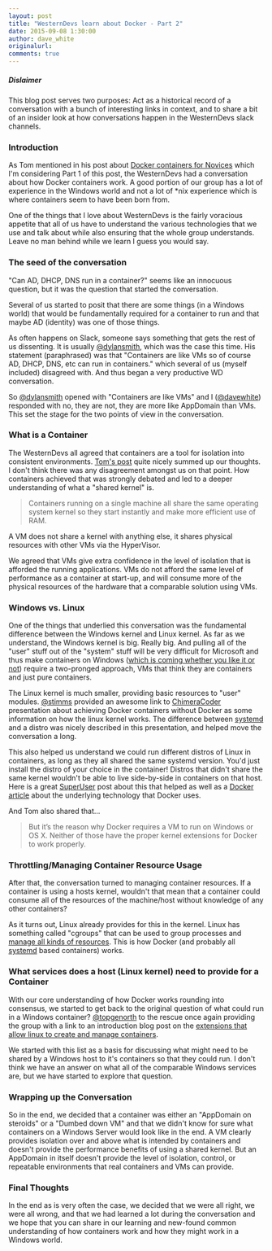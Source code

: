 ```yaml
---
layout: post
title: "WesternDevs learn about Docker - Part 2"
date: 2015-09-08 1:30:00
author: dave_white
originalurl: 
comments: true
---
```


##### Dislaimer
This blog post serves two purposes: Act as a historical record of a conversation with a bunch of interesting links in context, and to share a bit of an insider look at how conversations happen in the WesternDevs slack channels.

### Introduction
As Tom mentioned in his post about [Docker containers for Novices][1] which I'm considering Part 1 of this post, the WesternDevs had a conversation about how Docker containers work. A good portion of our group has a lot of experience in the Windows world and not a lot of *nix experience which is where containers seem to have been born from. 

One of the things that I love about WesternDevs is the fairly voracious appetite that all of us have to understand the various technologies that we use and talk about while also ensuring that the whole group understands. Leave no man behind while we learn I guess you would say.  

### The seed of the conversation
"Can AD, DHCP, DNS run in a container?" seems like an innocuous question, but it was the question that started the conversation.

Several of us started to posit that there are some things (in a Windows world) that would be fundamentally required for a container to run and that maybe AD (identity) was one of those things. 

As often happens on Slack, someone says something that gets the rest of us dissenting. It is usually [@dylansmith][2], which was the case this time. His statement (paraphrased) was that "Containers are like VMs so of course AD, DHCP, DNS, etc can run in containers." which several of us (myself included) disagreed with.  And thus began a very productive WD conversation.

So [@dylansmith][2] opened with "Containers are like VMs" and I ([@davewhite][3]) responded with no, they are not, they are more like AppDomain than VMs. This set the stage for the two points of view in the conversation.

### What is a Container
The WesternDevs all agreed that containers are a tool for isolation into consistent environments. [Tom's post][1] quite nicely summed up our thoughts. I don't think there was any disagreement amongst us on that point. How containers achieved that was strongly debated and led to a deeper understanding of what a "shared kernel" is. 

>Containers running on a single machine all share the same operating system kernel so they start instantly and make more efficient use of RAM.

A VM does not share a kernel with anything else, it shares physical resources with other VMs via the HyperVisor. 

We agreed that VMs give extra confidence in the level of isolation that is afforded the running applications. VMs do not afford the same level of performance as a container at start-up, and will consume more of the physical resources of the hardware that a comparable solution using VMs.

### Windows vs. Linux
One of the things that underlied this conversation was the fundamental difference between the Windows kernel and Linux kernel. As far as we understand, the Windows kernel is big. Really big. And pulling all of the "user" stuff out of the "system" stuff will be very difficult for Microsoft and thus make containers on Windows ([which is coming whether you like it or not][4]) require a two-pronged approach, VMs that think they are containers and just pure containers. 

The Linux kernel is much smaller, providing basic resources to "user" modules. [@stimms][6] provided an awesome link to [ChimeraCoder][5] presentation about achieving Docker containers without Docker as some information on how the linux kernel works. The difference between [systemd][7] and a distro was nicely described in this presentation, and helped move the conversation a long.

This also helped us understand we could run different distros of Linux in containers, as long as they all shared the same systemd version. You'd just install the distro of your choice in the container! Distros that didn't share the same kernel wouldn't be able to live side-by-side in containers on that host. Here is a great [SuperUser][8] post about this that helped as well as a [Docker article][9] about the underlying technology that Docker uses.

And Tom also shared that...
>But it’s the reason why Docker requires a VM to run on Windows or OS X. Neither of those have the proper kernel extensions for Docker to work properly.

### Throttling/Managing Container Resource Usage
After that, the conversation turned to managing container resources. If a container is using a hosts kernel, wouldn't that mean that a container could consume all of the resources of the machine/host without knowledge of any other containers? 

As it turns out, Linux already provides for this in the kernel. Linux has something called "cgroups" that can be used to group processes and [manage all kinds of resources][10]. This is how Docker (and probably all [systemd][7] based containers) works.

### What services does a host (Linux kernel) need to provide for a Container
With our core understanding of how Docker works rounding into consensus, we started to get back to the original question of what could run in a Windows container? [@topgenorth][11] to the rescue once again providing the group with a link to an introduction blog post on the [extensions that allow linux to create and manage containers][12].

We started with this list as a basis for discussing what might need to be shared by a Windows host to it's containers so that they could run. I don't think we have an answer on what all of the comparable Windows services are, but we have started to explore that question. 

### Wrapping up the Conversation
So in the end, we decided that a container was either an "AppDomain on steroids" or a "Dumbed down VM" and that we didn't know for sure what containers on a Windows Server would look like in the end. A VM clearly provides isolation over and above what is intended by containers and doesn't provide the performance benefits of using a shared kernel. But an AppDomain in itself doesn't provide the level of isolation, control, or repeatable environments that real containers and VMs can provide. 

### Final Thoughts
In the end as is very often the case, we decided that we were all right, we were all wrong, and that we had learned a lot during the conversation and we hope that you can share in our learning and new-found common understanding of how containers work and how they might work in a Windows world. 

[1]: http://www.westerndevs.com/docker-containers-explained-for-the-novice/
[2]: http://www.westerndevs.com/bios/dylan_smith/
[3]: http://www.westerndevs.com/bios/dave_white/
[4]: http://www.westerndevs.com/windows-server-containers-are-coming-whether-you-like-it-or-not/
[5]: http://chimeracoder.github.io/docker-without-docker/#1
[6]: http://www.westerndevs.com/bios/simon_timms/
[7]: http://chimeracoder.github.io/docker-without-docker/#9
[8]: http://superuser.com/questions/889472/docker-containers-have-their-own-kernel-or-not
[9]: https://docs.docker.com/introduction/understanding-docker/#the-underlying-technology
[10]: https://goldmann.pl/blog/2014/09/11/resource-management-in-docker/
[11]: http://www.westerndevs.com/bios/tom_opgenorth/
[12]: https://linuxcontainers.org/lxc/introduction/
